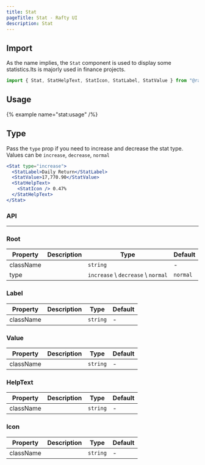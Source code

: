 ```yaml
---
title: Stat
pageTitle: Stat - Rafty UI
description: Stat
---
```


## Import

As the name implies, the `Stat` component is used to display some statistics.Its is majorly used in finance projects.

```jsx
import { Stat, StatHelpText, StatIcon, StatLabel, StatValue } from "@rafty/ui";
```

## Usage

{% example name="stat:usage" /%}

## Type

Pass the `type` prop if you need to increase and decrease the stat type. Values can be `increase`, `decrease`, `normal`

```jsx
<Stat type="increase">
  <StatLabel>Daily Return</StatLabel>
  <StatValue>17,770.90</StatValue>
  <StatHelpText>
    <StatIcon /> 0.47%
  </StatHelpText>
</Stat>
```

### API

---

### Root

| Property  | Description | Type                               | Default  |
| --------- | ----------- | ---------------------------------- | -------- |
| className |             | `string`                           | -        |
| type      |             | `increase` \ `decrease` \ `normal` | `normal` |

### Label

| Property  | Description | Type     | Default |
| --------- | ----------- | -------- | ------- |
| className |             | `string` | -       |

### Value

| Property  | Description | Type     | Default |
| --------- | ----------- | -------- | ------- |
| className |             | `string` | -       |

### HelpText

| Property  | Description | Type     | Default |
| --------- | ----------- | -------- | ------- |
| className |             | `string` | -       |

### Icon

| Property  | Description | Type     | Default |
| --------- | ----------- | -------- | ------- |
| className |             | `string` | -       |
